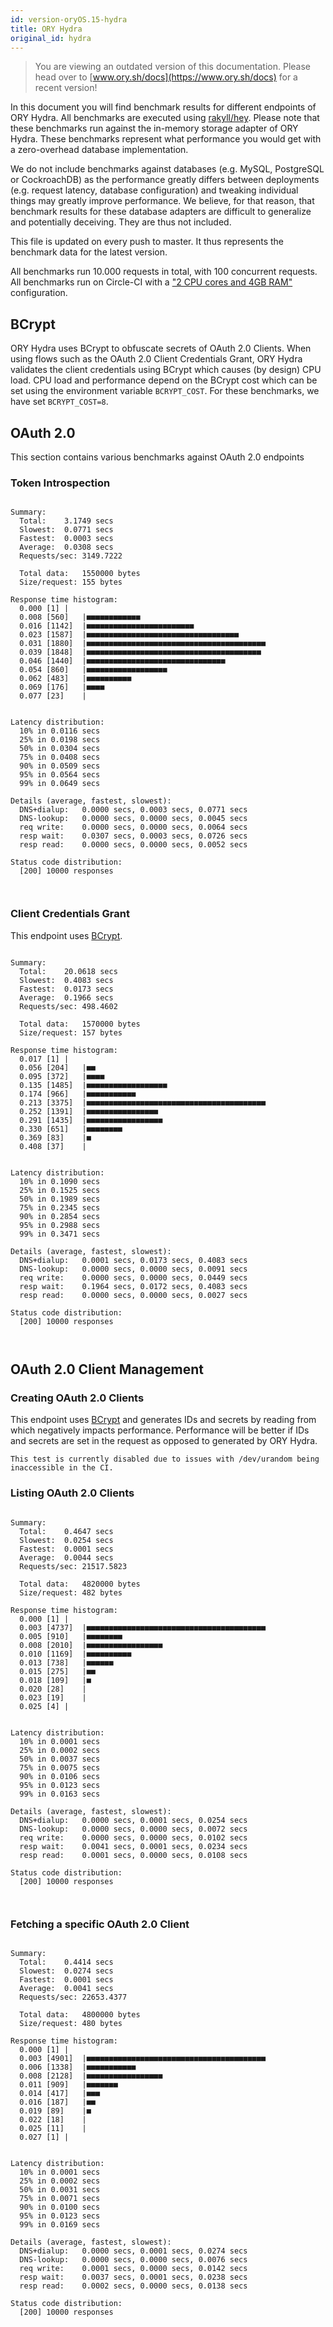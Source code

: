 ```yaml
---
id: version-oryOS.15-hydra
title: ORY Hydra
original_id: hydra
---
```


> You are viewing an outdated version of this documentation. Please head over
> to [www.ory.sh/docs](https://www.ory.sh/docs) for a recent version!

In this document you will find benchmark results for different endpoints of ORY
Hydra. All benchmarks are executed using
[rakyll/hey](https://github.com/rakyll/hey). Please note that these benchmarks
run against the in-memory storage adapter of ORY Hydra. These benchmarks
represent what performance you would get with a zero-overhead database
implementation.

We do not include benchmarks against databases (e.g. MySQL, PostgreSQL or
CockroachDB) as the performance greatly differs between deployments (e.g.
request latency, database configuration) and tweaking individual things may
greatly improve performance. We believe, for that reason, that benchmark results
for these database adapters are difficult to generalize and potentially
deceiving. They are thus not included.

This file is updated on every push to master. It thus represents the benchmark
data for the latest version.

All benchmarks run 10.000 requests in total, with 100 concurrent requests. All
benchmarks run on Circle-CI with a
["2 CPU cores and 4GB RAM"](https://support.circleci.com/hc/en-us/articles/360000489307-Why-do-my-tests-take-longer-to-run-on-CircleCI-than-locally-)
configuration.

## BCrypt

ORY Hydra uses BCrypt to obfuscate secrets of OAuth 2.0 Clients. When using
flows such as the OAuth 2.0 Client Credentials Grant, ORY Hydra validates the
client credentials using BCrypt which causes (by design) CPU load. CPU load and
performance depend on the BCrypt cost which can be set using the environment
variable `BCRYPT_COST`. For these benchmarks, we have set `BCRYPT_COST=8`.

## OAuth 2.0

This section contains various benchmarks against OAuth 2.0 endpoints

### Token Introspection

```

Summary:
  Total:	3.1749 secs
  Slowest:	0.0771 secs
  Fastest:	0.0003 secs
  Average:	0.0308 secs
  Requests/sec:	3149.7222

  Total data:	1550000 bytes
  Size/request:	155 bytes

Response time histogram:
  0.000 [1]	|
  0.008 [560]	|■■■■■■■■■■■■
  0.016 [1142]	|■■■■■■■■■■■■■■■■■■■■■■■■
  0.023 [1587]	|■■■■■■■■■■■■■■■■■■■■■■■■■■■■■■■■■■
  0.031 [1880]	|■■■■■■■■■■■■■■■■■■■■■■■■■■■■■■■■■■■■■■■■
  0.039 [1848]	|■■■■■■■■■■■■■■■■■■■■■■■■■■■■■■■■■■■■■■■
  0.046 [1440]	|■■■■■■■■■■■■■■■■■■■■■■■■■■■■■■■
  0.054 [860]	|■■■■■■■■■■■■■■■■■■
  0.062 [483]	|■■■■■■■■■■
  0.069 [176]	|■■■■
  0.077 [23]	|


Latency distribution:
  10% in 0.0116 secs
  25% in 0.0198 secs
  50% in 0.0304 secs
  75% in 0.0408 secs
  90% in 0.0509 secs
  95% in 0.0564 secs
  99% in 0.0649 secs

Details (average, fastest, slowest):
  DNS+dialup:	0.0000 secs, 0.0003 secs, 0.0771 secs
  DNS-lookup:	0.0000 secs, 0.0000 secs, 0.0045 secs
  req write:	0.0000 secs, 0.0000 secs, 0.0064 secs
  resp wait:	0.0307 secs, 0.0003 secs, 0.0726 secs
  resp read:	0.0000 secs, 0.0000 secs, 0.0052 secs

Status code distribution:
  [200]	10000 responses



```

### Client Credentials Grant

This endpoint uses [BCrypt](#bcrypt).

```

Summary:
  Total:	20.0618 secs
  Slowest:	0.4083 secs
  Fastest:	0.0173 secs
  Average:	0.1966 secs
  Requests/sec:	498.4602

  Total data:	1570000 bytes
  Size/request:	157 bytes

Response time histogram:
  0.017 [1]	|
  0.056 [204]	|■■
  0.095 [372]	|■■■■
  0.135 [1485]	|■■■■■■■■■■■■■■■■■■
  0.174 [966]	|■■■■■■■■■■■
  0.213 [3375]	|■■■■■■■■■■■■■■■■■■■■■■■■■■■■■■■■■■■■■■■■
  0.252 [1391]	|■■■■■■■■■■■■■■■■
  0.291 [1435]	|■■■■■■■■■■■■■■■■■
  0.330 [651]	|■■■■■■■■
  0.369 [83]	|■
  0.408 [37]	|


Latency distribution:
  10% in 0.1090 secs
  25% in 0.1525 secs
  50% in 0.1989 secs
  75% in 0.2345 secs
  90% in 0.2854 secs
  95% in 0.2988 secs
  99% in 0.3471 secs

Details (average, fastest, slowest):
  DNS+dialup:	0.0001 secs, 0.0173 secs, 0.4083 secs
  DNS-lookup:	0.0000 secs, 0.0000 secs, 0.0091 secs
  req write:	0.0000 secs, 0.0000 secs, 0.0449 secs
  resp wait:	0.1964 secs, 0.0172 secs, 0.4083 secs
  resp read:	0.0000 secs, 0.0000 secs, 0.0027 secs

Status code distribution:
  [200]	10000 responses



```

## OAuth 2.0 Client Management

### Creating OAuth 2.0 Clients

This endpoint uses [BCrypt](#bcrypt) and generates IDs and secrets by reading
from which negatively impacts performance. Performance will be better if IDs and
secrets are set in the request as opposed to generated by ORY Hydra.

```
This test is currently disabled due to issues with /dev/urandom being inaccessible in the CI.
```

### Listing OAuth 2.0 Clients

```

Summary:
  Total:	0.4647 secs
  Slowest:	0.0254 secs
  Fastest:	0.0001 secs
  Average:	0.0044 secs
  Requests/sec:	21517.5823

  Total data:	4820000 bytes
  Size/request:	482 bytes

Response time histogram:
  0.000 [1]	|
  0.003 [4737]	|■■■■■■■■■■■■■■■■■■■■■■■■■■■■■■■■■■■■■■■■
  0.005 [910]	|■■■■■■■■
  0.008 [2010]	|■■■■■■■■■■■■■■■■■
  0.010 [1169]	|■■■■■■■■■■
  0.013 [738]	|■■■■■■
  0.015 [275]	|■■
  0.018 [109]	|■
  0.020 [28]	|
  0.023 [19]	|
  0.025 [4]	|


Latency distribution:
  10% in 0.0001 secs
  25% in 0.0002 secs
  50% in 0.0037 secs
  75% in 0.0075 secs
  90% in 0.0106 secs
  95% in 0.0123 secs
  99% in 0.0163 secs

Details (average, fastest, slowest):
  DNS+dialup:	0.0000 secs, 0.0001 secs, 0.0254 secs
  DNS-lookup:	0.0000 secs, 0.0000 secs, 0.0072 secs
  req write:	0.0000 secs, 0.0000 secs, 0.0102 secs
  resp wait:	0.0041 secs, 0.0001 secs, 0.0234 secs
  resp read:	0.0001 secs, 0.0000 secs, 0.0108 secs

Status code distribution:
  [200]	10000 responses



```

### Fetching a specific OAuth 2.0 Client

```

Summary:
  Total:	0.4414 secs
  Slowest:	0.0274 secs
  Fastest:	0.0001 secs
  Average:	0.0041 secs
  Requests/sec:	22653.4377

  Total data:	4800000 bytes
  Size/request:	480 bytes

Response time histogram:
  0.000 [1]	|
  0.003 [4901]	|■■■■■■■■■■■■■■■■■■■■■■■■■■■■■■■■■■■■■■■■
  0.006 [1338]	|■■■■■■■■■■■
  0.008 [2128]	|■■■■■■■■■■■■■■■■■
  0.011 [909]	|■■■■■■■
  0.014 [417]	|■■■
  0.016 [187]	|■■
  0.019 [89]	|■
  0.022 [18]	|
  0.025 [11]	|
  0.027 [1]	|


Latency distribution:
  10% in 0.0001 secs
  25% in 0.0002 secs
  50% in 0.0031 secs
  75% in 0.0071 secs
  90% in 0.0100 secs
  95% in 0.0123 secs
  99% in 0.0169 secs

Details (average, fastest, slowest):
  DNS+dialup:	0.0000 secs, 0.0001 secs, 0.0274 secs
  DNS-lookup:	0.0000 secs, 0.0000 secs, 0.0076 secs
  req write:	0.0001 secs, 0.0000 secs, 0.0142 secs
  resp wait:	0.0037 secs, 0.0001 secs, 0.0238 secs
  resp read:	0.0002 secs, 0.0000 secs, 0.0138 secs

Status code distribution:
  [200]	10000 responses



```
